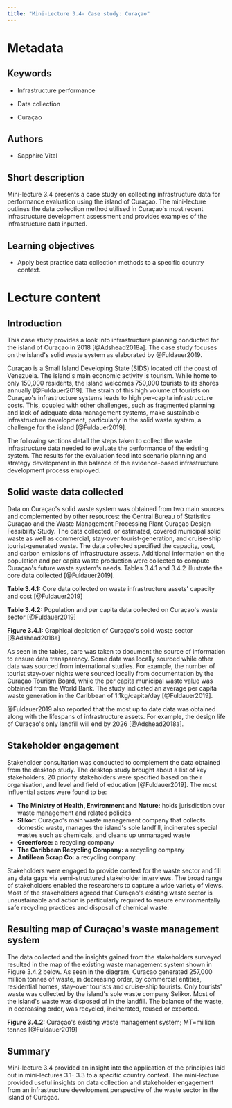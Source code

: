 ```yaml
---
title: "Mini-Lecture 3.4- Case study: Curaçao"
---
```


# Metadata 

## Keywords

-   Infrastructure performance

-   Data collection

-   Curaçao

## Authors 

-   Sapphire Vital

## Short description 

Mini-lecture 3.4 presents a case study on collecting infrastructure data
for performance evaluation using the island of Curaçao. The mini-lecture
outlines the data collection method utilised in Curaçao's most recent
infrastructure development assessment and provides examples of the
infrastructure data inputted.

## Learning objectives 

-   Apply best practice data collection methods to a specific country
    context.

# Lecture content 

## Introduction 

This case study provides a look into infrastructure planning conducted
for the island of Curaçao in 2018 [@Adshead2018a]. The case study
focuses on the island's solid waste system as elaborated by
@Fuldauer2019.

Curaçao is a Small Island Developing State (SIDS) located off the coast
of Venezuela. The island's main economic activity is tourism. While home
to only 150,000 residents, the island welcomes 750,000 tourists to its
shores annually [@Fuldauer2019]. The strain of this high volume of
tourists on Curaçao's infrastructure systems leads to high per-capita
infrastructure costs. This, coupled with other challenges, such as
fragmented planning and lack of adequate data management systems, make
sustainable infrastructure development, particularly in the solid waste
system, a challenge for the island [@Fuldauer2019].

The following sections detail the steps taken to collect the waste
infrastructure data needed to evaluate the performance of the existing
system. The results for the evaluation feed into scenario planning and
strategy development in the balance of the evidence-based infrastructure
development process employed.

## Solid waste data collected 

Data on Curaçao's solid waste system was obtained from two main sources
and complemented by other resources: the Central Bureau of Statistics
Curaçao and the Waste Management Processing Plant Curaçao Design
Feasibility Study. The data collected, or estimated, covered municipal
solid waste as well as commercial, stay-over tourist-generation, and
cruise-ship tourist-generated waste. The data collected specified the
capacity, cost, and carbon emissions of infrastructure assets.
Additional information on the population and per capita waste production
were collected to compute Curaçao's future waste system's needs. Tables
3.4.1 and 3.4.2 illustrate the core data collected [@Fuldauer2019].

**Table 3.4.1:** Core data collected on waste infrastructure assets'
capacity and cost [@Fuldauer2019]

**Table 3.4.2:** Population and per capita data collected on Curaçao's
waste sector [@Fuldauer2019]

**Figure 3.4.1:** Graphical depiction of Curaçao's solid waste sector
[@Adshead2018a]

As seen in the tables, care was taken to document the source of
information to ensure data transparency. Some data was locally sourced
while other data was sourced from international studies. For example,
the number of tourist stay-over nights were sourced locally from
documentation by the Curaçao Tourism Board, while the per capita
municipal waste value was obtained from the World Bank. The study
indicated an average per capita waste generation in the Caribbean of
1.1kg/capita/day [@Fuldauer2019].

@Fuldauer2019 also reported that the most up to date data was obtained
along with the lifespans of infrastructure assets. For example, the
design life of Curaçao's only landfill will end by 2026
[@Adshead2018a].

## Stakeholder engagement

Stakeholder consultation was conducted to complement the data obtained
from the desktop study. The desktop study brought about a list of key
stakeholders. 20 priority stakeholders were specified based on their
organisation, and level and field of education [@Fuldauer2019]. The
most influential actors were found to be:

-   **The Ministry of Health, Environment and Nature:** holds
    jurisdiction over waste management and related policies
-   **Slikor:** Curaçao's main waste management company that collects
    domestic waste, manages the island's sole landfill, incinerates
    special wastes such as chemicals, and cleans up unmanaged waste
-   **Greenforce:** a recycling company
-   **The Caribbean Recycling Company:** a recycling company
-   **Antillean Scrap Co:** a recycling company.

Stakeholders were engaged to provide context for the waste sector and
fill any data gaps via semi-structured stakeholder interviews. The broad
range of stakeholders enabled the researchers to capture a wide variety
of views. Most of the stakeholders agreed that Curaçao's existing waste
sector is unsustainable and action is particularly required to ensure
environmentally safe recycling practices and disposal of chemical waste.

## Resulting map of Curaçao's waste management system

The data collected and the insights gained from the stakeholders
surveyed resulted in the map of the existing waste management system
shown in Figure 3.4.2 below. As seen in the diagram, Curaçao generated
257,000 million tonnes of waste, in decreasing order, by commercial
entities, residential homes, stay-over tourists and cruise-ship
tourists. Only tourists' waste was collected by the island's sole waste
company Selikor. Most of the island\'s waste was disposed of in the
landfill. The balance of the waste, in decreasing order, was recycled,
incinerated, reused or exported.

**Figure 3.4.2:** Curaçao's existing waste management system; MT=million
tonnes [@Fuldauer2019]

## Summary 

Mini-lecture 3.4 provided an insight into the application of the
principles laid out in mini-lectures 3.1- 3.3 to a specific country
context. The mini-lecture provided useful insights on data collection
and stakeholder engagement from an infrastructure development
perspective of the waste sector in the island of Curaçao.
